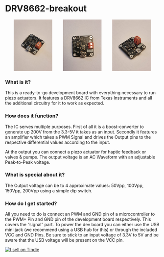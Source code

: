 # DRV8662-breakout

<p align="center">
  <img alt="Light" src="media/diagnoal_2.jpg" width="25%">
&nbsp; &nbsp; &nbsp; &nbsp;
  <img alt="Light" src="media/top.jpg" width="25%">
&nbsp; &nbsp; &nbsp; &nbsp;
  <img alt="Dark" src="media/diagonal_1.jpg" width="25%">
</p>

### What is it?
This is a ready-to-go development board with everything necessary to run piezo actuators.
It features a DRV8662 IC from Texas Instruments and all the additional circuitry for it to work as expected.

### How does it function?
The IC serves multiple purposes. First of all it is a boost-converter to generate up 200V from the 3.3-5V it takes as an input. Secondly it features an amplifier which takes a PWM Signal and drives the Output pins to the respective differential values according to the input.

At the output you can connect a piezo actuator for haptic feedback or valves & pumps.
The output voltage is an AC Waveform with an adjustable Peak-to-Peak voltage.

### What is special about it?
The Output voltage can be to 4 approximate values: 50Vpp, 100Vpp, 150Vpp, 200Vpp using a simple dip switch.

### How do I get started?
All you need to do is connect an PWM and GND pin of a microcontroller to the PWM+ Pin and GND pin of the development board respectively. This covers the “signal” part.
To power the dev board you can either use the USB mini jack (we recommend using a USB hub for this) or through the included VCC and GND Pins. 
Be sure to stick to an input voltage of 3.3V to 5V and be aware that the USB voltage will be present on the VCC pin.

<a href="https://www.tindie.com/stores/bitlinklabs/?ref=offsite_badges&utm_source=sellers_BitlinkLabs&utm_medium=badges&utm_campaign=badge_medium"><img src="https://d2ss6ovg47m0r5.cloudfront.net/badges/tindie-mediums.png" alt="I sell on Tindie" width="150" height="78"></a>